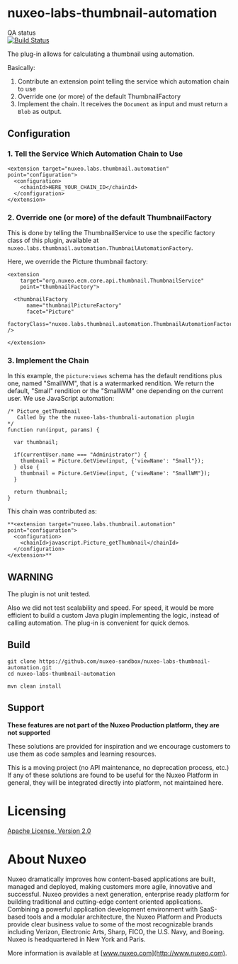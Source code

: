 # nuxeo-labs-thumbnail-automation

QA status<br/>
[![Build Status](https://qa.nuxeo.org/jenkins/buildStatus/icon?job=Sandbox/sandbox_nuxeo-labs-thumbnail-automation-master)](https://qa.nuxeo.org/jenkins/view/Sandbox/job/Sandbox/job/sandbox_nuxeo-labs-thumbnail-automation-master/)

The plug-in allows for calculating a thumbnail using automation.

Basically:

1. Contribute an extension point telling the service which automation chain to use
2. Override one (or more) of the default ThumbnailFactory
3. Implement the chain. It receives the `Document` as input and must return a `Blob` as output.

## Configuration

### 1. Tell the Service Which Automation Chain to Use
```
<extension target="nuxeo.labs.thumbnail.automation" point="configuration">
  <configuration>
    <chainId>HERE_YOUR_CHAIN_ID</chainId>
  </configuration>
</extension>
```

### 2. Override one (or more) of the default ThumbnailFactory

This is done by telling the ThumbnailService to use the specific factory class of this plugin, available at `nuxeo.labs.thumbnail.automation.ThumbnailAutomationFactory`.

Here, we override the Picture thumbnail factory:

```
<extension
    target="org.nuxeo.ecm.core.api.thumbnail.ThumbnailService"
    point="thumbnailFactory">
    
  <thumbnailFactory
      name="thumbnailPictureFactory"
      facet="Picture"
      factoryClass="nuxeo.labs.thumbnail.automation.ThumbnailAutomationFactory" />
    
</extension>
```

### 3. Implement the Chain

In this example, the `picture:views` schema has the default renditions plus one, named "SmallWM", that is a watermarked rendition. We return the default, "Small" rendition or the "SmallWM" one depending on the current user. We use JavaScript automation:

```
/* Picture_getThumbnail
   Called by the the nuxeo-labs-thumbnali-automation plugin
*/
function run(input, params) {
  
  var thumbnail;
    
  if(currentUser.name === "Administrator") {
    thumbnail = Picture.GetView(input, {'viewName': "Small"});
  } else {
    thumbnail = Picture.GetView(input, {'viewName': "SmallWM"});
  }
  
  return thumbnail;
}
```


This chain was contributed as:

```
**<extension target="nuxeo.labs.thumbnail.automation" point="configuration">
  <configuration>
    <chainId>javascript.Picture_getThumbnail</chainId>
  </configuration>
</extension>**
```

## WARNING

The plugin is not unit tested.

Also we did not test scalability and speed. For speed, it would be more efficient to build a custom Java plugin implementing the logic, instead of calling automation. The plug-in is convenient for quick demos.

## Build

    git clone https://github.com/nuxeo-sandbox/nuxeo-labs-thumbnail-automation.git
    cd nuxeo-labs-thumbnail-automation
    
    mvn clean install


## Support

**These features are not part of the Nuxeo Production platform, they are not supported**

These solutions are provided for inspiration and we encourage customers to use them as code samples and learning resources.

This is a moving project (no API maintenance, no deprecation process, etc.) If any of these solutions are found to be useful for the Nuxeo Platform in general, they will be integrated directly into platform, not maintained here.


# Licensing

[Apache License, Version 2.0](http://www.apache.org/licenses/LICENSE-2.0)


# About Nuxeo

Nuxeo dramatically improves how content-based applications are built, managed and deployed, making customers more agile, innovative and successful. Nuxeo provides a next generation, enterprise ready platform for building traditional and cutting-edge content oriented applications. Combining a powerful application development environment with SaaS-based tools and a modular architecture, the Nuxeo Platform and Products provide clear business value to some of the most recognizable brands including Verizon, Electronic Arts, Sharp, FICO, the U.S. Navy, and Boeing. Nuxeo is headquartered in New York and Paris.

More information is available at [www.nuxeo.com](http://www.nuxeo.com). 
